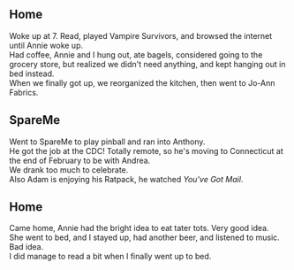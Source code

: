 ## Home
Woke up at 7. Read, played Vampire Survivors, and browsed the internet until Annie woke up.  
Had coffee, Annie and I hung out, ate bagels, considered going to the grocery store, 
but realized we didn't need anything, and kept hanging out in bed instead.  
When we finally got up, we reorganized the kitchen, then went to Jo-Ann Fabrics.  

## SpareMe
Went to SpareMe to play pinball and ran into Anthony.  
He got the job at the CDC! Totally remote, so he's moving to Connecticut at the end of February to be with Andrea.  
We drank too much to celebrate.  
Also Adam is enjoying his Ratpack, he watched _You've Got Mail_.  

## Home
Came home, Annie had the bright idea to eat tater tots. Very good idea.  
She went to bed, and I stayed up, had another beer, and listened to music. Bad idea.  
I did manage to read a bit when I finally went up to bed.  
